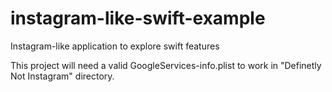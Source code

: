 # instagram-like-swift-example
Instagram-like application to explore swift features

This project will need a valid GoogleServices-info.plist to work in "Definetly Not Instagram" directory.
